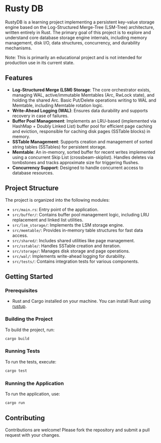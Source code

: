 # Rusty DB

RustyDB is a learning project implementing a persistent key-value storage engine based on the Log-Structured Merge-Tree (LSM-Tree) architecture, written entirely in Rust. The primary goal of this project is to explore and understand core database storage engine internals, including memory management, disk I/O, data structures, concurrency, and durability mechanisms.

Note: This is primarily an educational project and is not intended for production use in its current state.

## Features

- **Log-Structured Merge (LSM) Storage**: The core orchestrator exists, managing WAL, active/immutable Memtables (Arc<Memtable>, RwLock state), and holding the shared Arc<BufferPoolManager>. Basic Put/Delete operations writing to WAL and Memtable, including Memtable rotation logic.
- **Write-Ahead Logging (WAL)**: Ensures data durability and supports recovery in case of failures.
- **Buffer Pool Management**: Implements an LRU-based (implemented via HashMap + Doubly Linked List) buffer pool for efficient page caching and eviction, responsible for caching disk pages (SSTable blocks) in memory.
- **SSTable Management**: Supports creation and management of sorted string tables (SSTables) for persistent storage.
- **Memtable**: An in-memory, sorted buffer for recent writes implemented using a concurrent Skip List (crossbeam-skiplist). Handles deletes via tombstones and tracks approximate size for triggering flushes.
- **Concurrency Support**: Designed to handle concurrent access to database resources.

## Project Structure

The project is organized into the following modules:

- `src/main.rs`: Entry point of the application.
- `src/buffer/`: Contains buffer pool management logic, including LRU replacement and linked list utilities.
- `src/lsm_storage/`: Implements the LSM storage engine.
- `src/memtable/`: Provides in-memory table structures for fast data access.
- `src/shared/`: Includes shared utilities like page management.
- `src/sstable/`: Handles SSTable creation and iteration.
- `src/storage/`: Manages disk storage and page operations.
- `src/wal/`: Implements write-ahead logging for durability.
- `src/tests/`: Contains integration tests for various components.

## Getting Started

### Prerequisites

- Rust and Cargo installed on your machine. You can install Rust using [rustup](https://rustup.rs/).

### Building the Project

To build the project, run:

```bash
cargo build
```

### Running Tests

To run the tests, execute:

```bash
cargo test
```

### Running the Application

To run the application, use:

```bash
cargo run
```

## Contributing

Contributions are welcome! Please fork the repository and submit a pull request with your changes.
